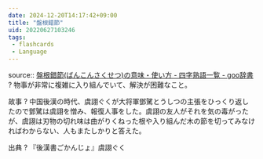 ```yaml
---
date: 2024-12-20T14:17:42+09:00
title: "盤根錯節"
uid: 20220627103246
tags:
 - flashcards
 - Language
---
```


source:: [盤根錯節(ばんこんさくせつ)の意味・使い方 - 四字熟語一覧 - goo辞書](https://dictionary.goo.ne.jp/word/%E7%9B%A4%E6%A0%B9%E9%8C%AF%E7%AF%80/)
?
物事が非常に複雑に入り組んでいて、解決が困難なこと。
<!--SR:!2022-08-16,34,270-->

故事
?
中国後漢の時代、虞詡ぐくが大将軍鄧騭とうしつの主張をひっくり返したので鄧騭は虞詡を憎み、報復人事をした。虞詡の友人がそれを気の毒がったが、虞詡は刃物の切れ味は曲がりくねった根や入り組んだ木の節を切ってみなければわからない、人もまたしかりと答えた。
<!--SR:!2022-08-12,25,210-->

出典
?
『後漢書ごかんじょ』虞詡ぐく
<!--SR:!2022-07-29,16,210-->